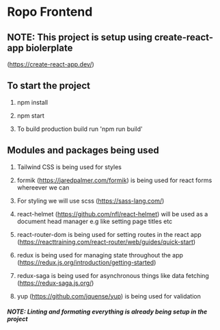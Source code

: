
# Ropo Frontend

## NOTE: This project is setup using create-react-app biolerplate

(https://create-react-app.dev/)
## To start the project

1. npm install

2. npm start

3. To build production build run 'npm run build'

## Modules and packages being used

1. Tailwind CSS is being used for styles

2. formik (https://jaredpalmer.com/formik) is being used for react forms whereever we can

3. For styling we will use scss (https://sass-lang.com/)

4. react-helmet (https://github.com/nfl/react-helmet) will be used as a document head manager e.g like setting page titles etc

5. react-router-dom is being used for setting routes in the react app (https://reacttraining.com/react-router/web/guides/quick-start)

6. redux is being used for managing state throughout the app (https://redux.js.org/introduction/getting-started)

7. redux-saga is being used for asynchronous things like data fetching (https://redux-saga.js.org/)

8. yup (https://github.com/jquense/yup) is being used for validation

##### NOTE: Linting and formating everything is already being setup in the project
